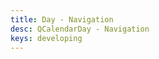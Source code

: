 ```yaml
---
title: Day - Navigation
desc: QCalendarDay - Navigation
keys: developing
---
```


<example-viewer
  title="Navigation"
  file="DayNavigation"
  codepen-title="QCalendarDay"
/>
